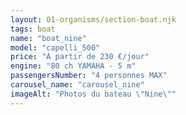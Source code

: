 ```yaml
---
layout: 01-organisms/section-boat.njk
tags: boat
name: "boat_nine"
model: "capelli_500"
price: "À partir de 230 €/jour"
engine: "80 ch YAMAHA - 5 m"
passengersNumber: "4 personnes MAX"
carousel_name: "carousel_nine"
imageAlt: "Photos du bateau \"Nine\""
---
```

